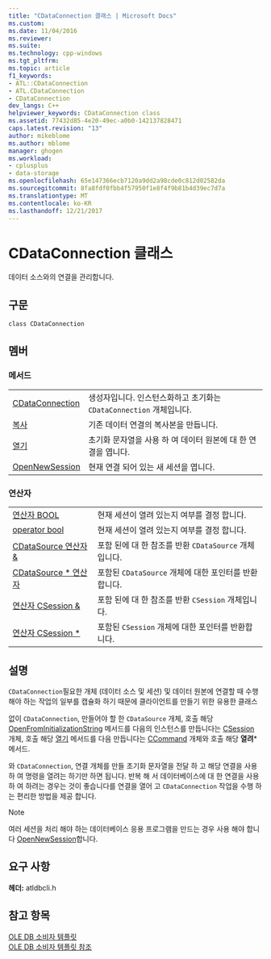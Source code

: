 ```yaml
---
title: "CDataConnection 클래스 | Microsoft Docs"
ms.custom: 
ms.date: 11/04/2016
ms.reviewer: 
ms.suite: 
ms.technology: cpp-windows
ms.tgt_pltfrm: 
ms.topic: article
f1_keywords:
- ATL::CDataConnection
- ATL.CDataConnection
- CDataConnection
dev_langs: C++
helpviewer_keywords: CDataConnection class
ms.assetid: 77432d85-4e20-49ec-a0b0-142137828471
caps.latest.revision: "13"
author: mikeblome
ms.author: mblome
manager: ghogen
ms.workload:
- cplusplus
- data-storage
ms.openlocfilehash: 65e147366ecb7120a9dd2a98cde0c812d02582da
ms.sourcegitcommit: 8fa8fdf0fbb4f57950f1e8f4f9b81b4d39ec7d7a
ms.translationtype: MT
ms.contentlocale: ko-KR
ms.lasthandoff: 12/21/2017
---
```

# <a name="cdataconnection-class"></a>CDataConnection 클래스
데이터 소스와의 연결을 관리합니다.  
  
## <a name="syntax"></a>구문  
  
```  
class CDataConnection  
```  
  
## <a name="members"></a>멤버  
  
### <a name="methods"></a>메서드  
  
|||  
|-|-|  
|[CDataConnection](../../data/oledb/cdataconnection-cdataconnection.md)|생성자입니다. 인스턴스화하고 초기화는 `CDataConnection` 개체입니다.|  
|[복사](../../data/oledb/cdataconnection-copy.md)|기존 데이터 연결의 복사본을 만듭니다.|  
|[열기](../../data/oledb/cdataconnection-open.md)|초기화 문자열을 사용 하 여 데이터 원본에 대 한 연결을 엽니다.|  
|[OpenNewSession](../../data/oledb/cdataconnection-opennewsession.md)|현재 연결 되어 있는 새 세션을 엽니다.|  
  
### <a name="operators"></a>연산자  
  
|||  
|-|-|  
|[연산자 BOOL](../../data/oledb/cdataconnection-operator-bool.md)|현재 세션이 열려 있는지 여부를 결정 합니다.|  
|[operator bool](../../data/oledb/cdataconnection-operator-bool-ole-db.md)|현재 세션이 열려 있는지 여부를 결정 합니다.|  
|[CDataSource 연산자 &](../../data/oledb/cdataconnection-operator-cdatasource-amp.md)|포함 된에 대 한 참조를 반환 `CDataSource` 개체입니다.|  
|[CDataSource * 연산자](../../data/oledb/cdataconnection-operator-cdatasource-star.md)|포함된 `CDataSource` 개체에 대한 포인터를 반환합니다.|  
|[연산자 CSession &](../../data/oledb/cdataconnection-operator-csession-amp.md)|포함 된에 대 한 참조를 반환 `CSession` 개체입니다.|  
|[연산자 CSession *](../../data/oledb/cdataconnection-operator-csession-star.md)|포함된 `CSession` 개체에 대한 포인터를 반환합니다.|  
  
## <a name="remarks"></a>설명  
 `CDataConnection`필요한 개체 (데이터 소스 및 세션) 및 데이터 원본에 연결할 때 수행 해야 하는 작업의 일부를 캡슐화 하기 때문에 클라이언트를 만들기 위한 유용한 클래스  
  
 없이 `CDataConnection`, 만들어야 할 한 `CDataSource` 개체, 호출 해당 [OpenFromInitializationString](../../data/oledb/cdatasource-openfrominitializationstring.md) 메서드를 다음의 인스턴스를 만듭니다는 [CSession](../../data/oledb/csession-class.md) 개체, 호출 해당 [ 열기](../../data/oledb/csession-open.md) 메서드를 다음 만듭니다는 [CCommand](../../data/oledb/ccommand-class.md) 개체와 호출 해당 **열려*** 메서드.  
  
 와 `CDataConnection`, 연결 개체를 만들 초기화 문자열을 전달 하 고 해당 연결을 사용 하 여 명령을 열려는 하기만 하면 됩니다. 반복 해 서 데이터베이스에 대 한 연결을 사용 하 여 하려는 경우는 것이 좋습니다를 연결을 열어 고 `CDataConnection` 작업을 수행 하는 편리한 방법을 제공 합니다.  
  
> [!NOTE]
>  여러 세션을 처리 해야 하는 데이터베이스 응용 프로그램을 만드는 경우 사용 해야 합니다 [OpenNewSession](../../data/oledb/cdataconnection-opennewsession.md)합니다.  
  
## <a name="requirements"></a>요구 사항  
 **헤더:** atldbcli.h  
  
## <a name="see-also"></a>참고 항목  
 [OLE DB 소비자 템플릿](../../data/oledb/ole-db-consumer-templates-cpp.md)   
 [OLE DB 소비자 템플릿 참조](../../data/oledb/ole-db-consumer-templates-reference.md)